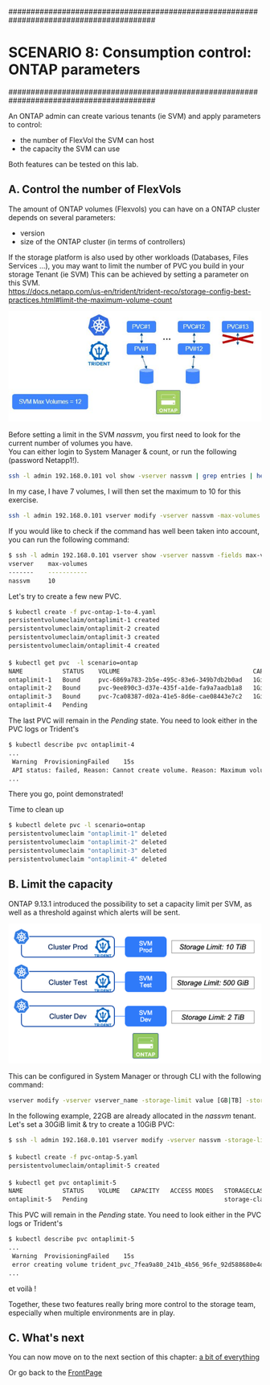 #########################################################################################
# SCENARIO 8: Consumption control: ONTAP parameters
#########################################################################################

An ONTAP admin can create various tenants (ie SVM) and apply parameters to control:  
- the number of FlexVol the SVM can host
- the capacity the SVM can use

Both features can be tested on this lab.  

## A. Control the number of FlexVols

The amount of ONTAP volumes (Flexvols) you can have on a ONTAP cluster depends on several parameters:  
- version
- size of the ONTAP cluster (in terms of controllers)  

If the storage platform is also used by other workloads (Databases, Files Services ...), you may want to limit the number of PVC you build in your storage Tenant (ie SVM)
This can be achieved by setting a parameter on this SVM.  
https://docs.netapp.com/us-en/trident/trident-reco/storage-config-best-practices.html#limit-the-maximum-volume-count  

<p align="center"><img src="../Images/scenario08_4.JPG"></p>

Before setting a limit in the SVM _nassvm_, you first need to look for the current number of volumes you have.  
You can either login to System Manager & count, or run the following (password Netapp1!).  
```bash
ssh -l admin 192.168.0.101 vol show -vserver nassvm | grep entries | head -c 1; echo
```

In my case, I have 7 volumes, I will then set the maximum to 10 for this exercise.  
```bash
ssh -l admin 192.168.0.101 vserver modify -vserver nassvm -max-volumes 10
```

If you would like to check if the command has well been taken into account, you can run the following command:  
```bash
$ ssh -l admin 192.168.0.101 vserver show -vserver nassvm -fields max-volumes
vserver    max-volumes
-------    -----------
nassvm     10
```

Let's try to create a few new PVC.  
```bash
$ kubectl create -f pvc-ontap-1-to-4.yaml
persistentvolumeclaim/ontaplimit-1 created
persistentvolumeclaim/ontaplimit-2 created
persistentvolumeclaim/ontaplimit-3 created
persistentvolumeclaim/ontaplimit-4 created

$ kubectl get pvc  -l scenario=ontap
NAME           STATUS    VOLUME                                     CAPACITY   ACCESS MODES   STORAGECLASS        VOLUMEATTRIBUTESCLASS   AGE
ontaplimit-1   Bound     pvc-6869a783-2b5e-495c-83e6-349b7db2b0ad   1Gi        RWX            storage-class-nfs   <unset>                 31s
ontaplimit-2   Bound     pvc-9ee890c3-d37e-435f-a1de-fa9a7aadb1a8   1Gi        RWX            storage-class-nfs   <unset>                 31s
ontaplimit-3   Bound     pvc-7ca08387-d02a-41e5-8d6e-cae08443e7c2   1Gi        RWX            storage-class-nfs   <unset>                 31s
ontaplimit-4   Pending                                                                         storage-class-nas   4s
```

The last PVC will remain in the _Pending_ state. You need to look either in the PVC logs or Trident's 
```bash
$ kubectl describe pvc ontaplimit-4
...
 Warning  ProvisioningFailed    15s  
 API status: failed, Reason: Cannot create volume. Reason: Maximum volume count for Vserver nassvm reached.  Maximum volume count is 10. , Code: 13001
...
```
There you go, point demonstrated!  

Time to clean up  
```bash
$ kubectl delete pvc -l scenario=ontap
persistentvolumeclaim "ontaplimit-1" deleted
persistentvolumeclaim "ontaplimit-2" deleted
persistentvolumeclaim "ontaplimit-3" deleted
persistentvolumeclaim "ontaplimit-4" deleted
```

## B. Limit the capacity

ONTAP 9.13.1 introduced the possibility to set a capacity limit per SVM, as well as a threshold against which alerts will be sent.  

<p align="center"><img src="../Images/scenario08_5.png"></p>

This can be configured in System Manager or through CLI with the following command:  
```bash
vserver modify -vserver vserver_name -storage-limit value [GB|TB] -storage-limit-threshold-alert percentage
```

In the following example, 22GB are already allocated in the _nassvm_ tenant.  
Let's set a 30GiB limit & try to create a 10GiB PVC:  
```bash
$ ssh -l admin 192.168.0.101 vserver modify -vserver nassvm -storage-limit 30GB -storage-limit-threshold-alert 80

$ kubectl create -f pvc-ontap-5.yaml
persistentvolumeclaim/ontaplimit-5 created

$ kubectl get pvc ontaplimit-5
NAME           STATUS    VOLUME   CAPACITY   ACCESS MODES   STORAGECLASS        VOLUMEATTRIBUTESCLASS   AGE
ontaplimit-5   Pending                                      storage-class-nfs   <unset>                 51s
```

This PVC will remain in the _Pending_ state. You need to look either in the PVC logs or Trident's 
```bash
$ kubectl describe pvc ontaplimit-5
...
 Warning  ProvisioningFailed    15s  
 error creating volume trident_pvc_7fea9a80_241b_4b56_96fe_92d588680e4d: API status: failed, Reason: Request to perform volume operation failed because there is insufficient storage available in the Vserver "nassvm". To increase the available storage in the Vserver, you can, for example, delete volumes, Snapshot copies, or files. Other options include raising the storage limit., Code: 13001
...
```
et voilà !   

Together, these two features really bring more control to the storage team, especially when multiple environments are in play.  

## C. What's next

You can now move on to the next section of this chapter: [a bit of everything](../4_A_bit_of_everything)

Or go back to the [FrontPage](https://github.com/YvosOnTheHub/LabNetApp)